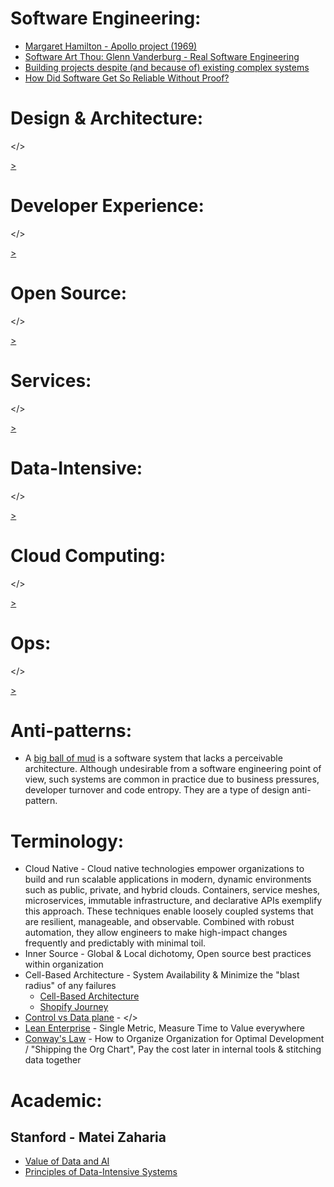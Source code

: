 # Software Engineering:

* [Margaret Hamilton - Apollo project (1969)](https://www.youtube.com/watch?v=ZbVOF0Uk5lU)
* [Software Art Thou: Glenn Vanderburg - Real Software Engineering](https://www.youtube.com/watch?time_continue=177&v=RhdlBHHimeM)
* [Building projects despite (and because of) existing complex systems](https://queue.acm.org/detail.cfm?id=3390746)
* [How Did Software Get So Reliable Without Proof? ](https://www.gwern.net/docs/math/1996-hoare.pdf)

# Design & Architecture:
</>

[>](https://github.com/ankumar/Architecture/blob/master/Patterns/Design%20%26%20Architecture.md)

# Developer Experience:
</>

[>](https://github.com/ankumar/Architecture/blob/master/Patterns/Developer%20Experience.md)

# Open Source:
</>

[>](https://github.com/ankumar/Architecture/blob/master/Patterns/Open%20Source.md)

# Services:
</>

[>](https://github.com/ankumar/Architecture/blob/master/Patterns/Services.md)

# Data-Intensive:
</>

[>](https://github.com/ankumar/Architecture/blob/master/Patterns/Data-Intensive.md)
  
# Cloud Computing:
</>

[>](https://github.com/ankumar/Architecture/blob/master/Patterns/Cloud%20Computing.md)
 
# Ops:
</>

[>](https://github.com/ankumar/Architecture/blob/master/Patterns/Ops.md)

# Anti-patterns:
* A [big ball of mud](http://www.laputan.org/mud/) is a software system that lacks a perceivable architecture. Although undesirable from a software engineering point of view, such systems are common in practice due to business pressures, developer turnover and code entropy. They are a type of design anti-pattern.

# Terminology:
* Cloud Native - Cloud native technologies empower organizations to build and run scalable applications in modern, dynamic environments such as public, private, and hybrid clouds. Containers, service meshes, microservices, immutable infrastructure, and declarative APIs exemplify this approach. These techniques enable loosely coupled systems that are resilient, manageable, and observable. Combined with robust automation, they allow engineers to make high-impact changes frequently and predictably with minimal toil.
* Inner Source - Global & Local dichotomy, Open source best practices within organization
* Cell-Based Architecture - System Availability & Minimize the "blast radius" of any failures
   * [Cell-Based Architecture](https://github.com/wso2/reference-architecture/blob/master/reference-architecture-cell-based.md)
   * [Shopify Journey](https://engineering.shopify.com/blogs/engineering/e-commerce-at-scale-inside-shopifys-tech-stack)
* [Control vs Data plane](http://www.cs.cmu.edu/~4D/papers/greenberg-ccr05.pdf) - </>
* [Lean Enterprise](https://learning.oreilly.com/library/view/lean-enterprise/9781491946527/) - Single Metric, Measure Time to Value everywhere
* [Conway's Law](http://www.melconway.com/Home/Conways_Law.html) - How to Organize Organization for Optimal Development / "Shipping the Org Chart",  Pay the cost later in internal tools & stitching data together

# Academic:
## Stanford - Matei Zaharia
 * [Value of Data and AI](https://canvas.stanford.edu/courses/114221)
 * [Principles of Data-Intensive Systems](http://web.stanford.edu/class/cs245/)
